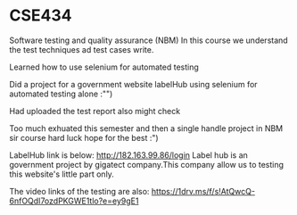 # CSE434
Software testing and quality assurance (NBM)
In this course we understand the test techniques ad test cases write.

Learned how to use selenium for automated testing

Did a project for a government website labelHub using selenium for automated testing alone :"")

Had uploaded the test report also might check

Too much exhuated this semester and then a single handle project in NBM sir course hard luck hope for the best :")

LabelHub link is below:
http://182.163.99.86/login
Label hub is an government project by gigatect company.This company allow us to testing this website's little part only.

The video links of the testing are also:
https://1drv.ms/f/s!AtQwcQ-6nfOQdI7ozdPKGWE1tlo?e=ey9gE1
